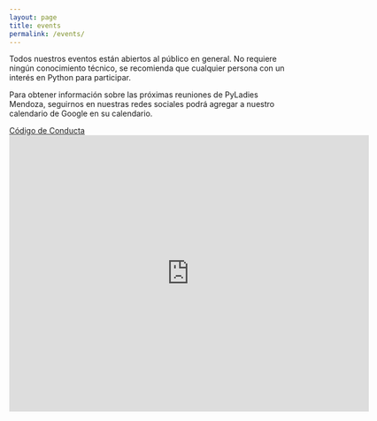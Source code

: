 ```yaml
---
layout: page
title: events
permalink: /events/
---
```


<p>Todos nuestros eventos están abiertos al público en general. No requiere ningún conocimiento técnico, se recomienda que cualquier persona con un interés en Python para participar.</p>
<p class="text-justify">Para obtener información sobre las próximas reuniones de PyLadies Mendoza, seguirnos en nuestras redes sociales podrá agregar a nuestro calendario de Google en su calendario.</p>
  <a href="https://github.com/pyladiesmdz/code-conduct" target="_blank"><i class="fa fa-check-square"></i>Código de Conducta</a>
 <div class="responsive-iframe-container big-container">
    <iframe src="https://calendar.google.com/calendar/embed?title=Pyladies%20Mendoza&amp;height=500&amp;wkst=2&amp;hl=es_419&amp;bgcolor=%23FFFFFF&amp;src=pyladiesmdz%40gmail.com&amp;color=%231B887A&amp;src=en.ar%23holiday%40group.v.calendar.google.com&amp;color=%23125A12&amp;ctz=America%2FArgentina%2FBuenos_Aires" style="border-width:0" width="650" height="500" frameborder="0" scrolling="no"></iframe>
</div>       
